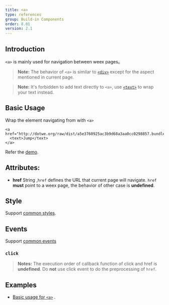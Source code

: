 ```yaml
---
title: <a>
type: references
group: Build-in Components
order: 8.01
version: 2.1
---
```


## Introduction

`<a>` is mainly used for navigation between weex pages。

> **Note:** The behavior of `<a>` is similar to [`<div>`](./div.html) except for the aspect mentioned in current page.

> **Note:** It's forbidden to add text directly to `<a>`, use [`<text>`](./text.html) to wrap your text instead.

## Basic Usage
Wrap the element navigating from with `<a>`

    <a href="http://dotwe.org/raw/dist/a5e3760925ac3b9d68a3aa0cc0298857.bundle.wx">
      <text>Jump</text>
    </a> 

Refer the [demo](http://dotwe.org/vue/1cec564d6e25c169a0a9a92db3a00955).

## Attributes:


* **href** String ,`href` defines the URL that current page will navigate. `href` **must** point to a weex page, the behavior of other case is **undefined**.

## Style
Support [common styles](../styles/common-styles.html).

## Events
Support [common events](../events/common-events.html)

### `click`
> **Notes:** The execution order of callback function of click and href is **undefined**. Do **not** use click event to do the preprocessing of `href`.

## Examples
* [Basic usage for `<a>`](http://dotwe.org/vue/1cec564d6e25c169a0a9a92db3a00955) .
